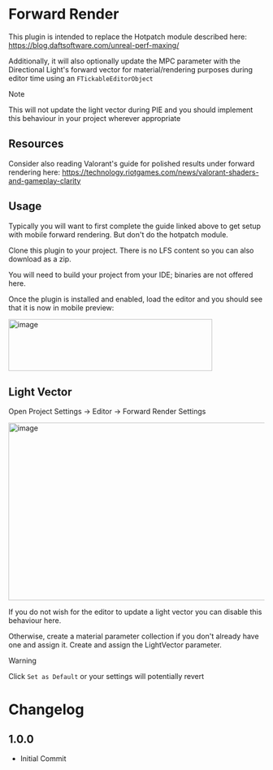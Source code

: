 # Forward Render

This plugin is intended to replace the Hotpatch module described here: https://blog.daftsoftware.com/unreal-perf-maxing/

Additionally, it will also optionally update the MPC parameter with the Directional Light's forward vector for material/rendering purposes during editor time using an `FTickableEditorObject`

> [!NOTE]
> This will not update the light vector during PIE and you should implement this behaviour in your project wherever appropriate

## Resources

Consider also reading Valorant's guide for polished results under forward rendering here: https://technology.riotgames.com/news/valorant-shaders-and-gameplay-clarity

## Usage

Typically you will want to first complete the guide linked above to get setup with mobile forward rendering. But don't do the hotpatch module.

Clone this plugin to your project. There is no LFS content so you can also download as a zip.

You will need to build your project from your IDE; binaries are not offered here.

Once the plugin is installed and enabled, load the editor and you should see that it is now in mobile preview:

<img width="401" height="102" alt="image" src="https://github.com/user-attachments/assets/486025f2-7ec9-409e-93a5-b7503b6ba006" />

## Light Vector

Open Project Settings -> Editor -> Forward Render Settings

<img width="747" height="350" alt="image" src="https://github.com/user-attachments/assets/50a69025-54a9-441e-964f-daa689fec20c" />

If you do not wish for the editor to update a light vector you can disable this behaviour here.

Otherwise, create a material parameter collection if you don't already have one and assign it. Create and assign the LightVector parameter.

> [!WARNING]
> Click `Set as Default` or your settings will potentially revert

# Changelog

## 1.0.0
* Initial Commit
